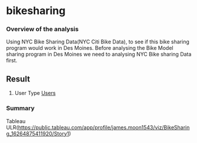 # bikesharing
### Overview of the analysis
Using NYC Bike Sharing Data(NYC Citi Bike Data), to see if this bike sharing program would work in Des Moines. Before analysing the Bike Model sharing program in Des Moines we need to analysing NYC Bike sharing Data first. 

## Result
1. User Type [Users](https://github.com/jamesmoonusa/bikesharing/blob/main/Users.PNG)

### Summary














Tableau ULR(https://public.tableau.com/app/profile/james.moon1543/viz/BikeSharing_16264875411920/Story1)
